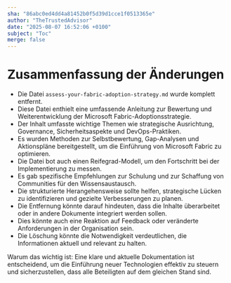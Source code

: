 ```yaml
---
sha: "86abc0ed4dd4a81452b0f5d39d1cce1f0513365e"
author: "TheTrustedAdvisor"
date: "2025-08-07 16:52:06 +0100"
subject: "Toc"
merge: false
---
```


# Zusammenfassung der Änderungen

- Die Datei `assess-your-fabric-adoption-strategy.md` wurde komplett entfernt.
- Diese Datei enthielt eine umfassende Anleitung zur Bewertung und Weiterentwicklung der Microsoft Fabric-Adoptionsstrategie.
- Der Inhalt umfasste wichtige Themen wie strategische Ausrichtung, Governance, Sicherheitsaspekte und DevOps-Praktiken.
- Es wurden Methoden zur Selbstbewertung, Gap-Analysen und Aktionspläne bereitgestellt, um die Einführung von Microsoft Fabric zu optimieren.
- Die Datei bot auch einen Reifegrad-Modell, um den Fortschritt bei der Implementierung zu messen.
- Es gab spezifische Empfehlungen zur Schulung und zur Schaffung von Communities für den Wissensaustausch.
- Die strukturierte Herangehensweise sollte helfen, strategische Lücken zu identifizieren und gezielte Verbesserungen zu planen.
- Die Entfernung könnte darauf hindeuten, dass die Inhalte überarbeitet oder in andere Dokumente integriert werden sollen.
- Dies könnte auch eine Reaktion auf Feedback oder veränderte Anforderungen in der Organisation sein.
- Die Löschung könnte die Notwendigkeit verdeutlichen, die Informationen aktuell und relevant zu halten.

Warum das wichtig ist: Eine klare und aktuelle Dokumentation ist entscheidend, um die Einführung neuer Technologien effektiv zu steuern und sicherzustellen, dass alle Beteiligten auf dem gleichen Stand sind.


